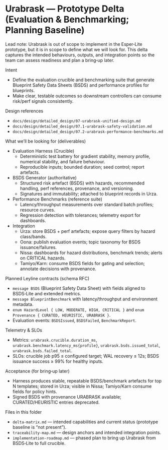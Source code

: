 # Urabrask — Prototype Delta (Evaluation & Benchmarking; Planning Baseline)

Lead note: Urabrask is out of scope to implement in the Esper‑Lite prototype, but it is in scope to define what we will look for. This delta captures the intended behaviours, outputs, and integration points so the team can assess readiness and plan a bring‑up later.

Intent
- Define the evaluation crucible and benchmarking suite that generate Blueprint Safety Data Sheets (BSDS) and performance profiles for blueprints.
- Make clear, testable outcomes so downstream controllers can consume risk/perf signals consistently.

Design references
- `docs/design/detailed_design/07-urabrask-unified-design.md`
- `docs/design/detailed_design/07.1-urabrask-safety-validation.md`
- `docs/design/detailed_design/07.2-urabrask-performance-benchmarks.md`

What we’ll be looking for (deliverables)
- Evaluation Harness (Crucible)
  - Deterministic test battery for gradient stability, memory profile, numerical stability, and failure behaviour.
  - Reproducible inputs; bounded duration; seed control; report artefacts.
- BSDS Generator (authoritative)
  - Structured risk artefact (BSDS) with hazards, recommended handling, perf references, provenance, and versioning.
  - Signatures and immutability; attached to blueprint records in Urza.
- Performance Benchmarks (reference suite)
  - Latency/throughput measurements over standard batch profiles; resource curves.
  - Regression detection with tolerances; telemetry export for dashboards.
- Integration
  - Urza: store BSDS + perf artefacts; expose query filters by hazard class/bands.
  - Oona: publish evaluation events; topic taxonomy for BSDS issuance/failures.
  - Nissa: dashboards for hazard distributions, benchmark trends; alerts on CRITICAL hazards.
  - Tamiyo/Karn: consume BSDS fields for gating and selection; annotate decisions with provenance.

Planned Leyline contracts (schema RFC)
- `message BSDS` (Blueprint Safety Data Sheet) with fields aligned to BSDS‑Lite and extended metrics.
- `message BlueprintBenchmark` with latency/throughput and environment metadata.
- `enum HazardLevel { LOW, MODERATE, HIGH, CRITICAL }` and `enum Provenance { CURATED, HEURISTIC, URABRASK }`.
- Evaluation events: `BSDSIssued`, `BSDSFailed`, `BenchmarkReport`.

Telemetry & SLOs
- Metrics: `urabrask.crucible.duration_ms`, `urabrask.benchmark.latency_ms{profile}`, `urabrask.bsds.issued_total`, `urabrask.bsds.failed_total`.
- SLOs: crucible job p95 ≤ configured target; WAL recovery ≤ 12s; BSDS issuance success ≥ 99% for healthy inputs.

Acceptance (for bring‑up later)
- Harness produces stable, repeatable BSDS/benchmark artefacts for top N templates; stored in Urza; visible in Nissa; Tamiyo/Karn consume fields for policy hints.
- Signed BSDS with provenance URABRASK available; CURATED/HEURISTIC entries deprecated.

Files in this folder
- `delta-matrix.md` — intended capabilities and current status (prototype baseline is “not present”).
- `traceability-map.md` — design anchors and intended integration points.
- `implementation-roadmap.md` — phased plan to bring up Urabrask from BSDS‑Lite to full crucible.
